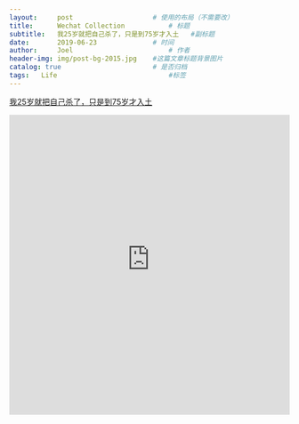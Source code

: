 ```yaml
---
layout:     post   				    # 使用的布局（不需要改）
title:      Wechat Collection			# 标题 
subtitle:   我25岁就把自己杀了，只是到75岁才入土   #副标题
date:       2019-06-23 				# 时间
author:     Joel 						# 作者
header-img: img/post-bg-2015.jpg 	#这篇文章标题背景图片
catalog: true 						# 是否归档
tags:	Life							#标签
---
```

<a href="https://mp.weixin.qq.com/s?__biz=MjM5MTA4MjE5OA==&mid=410009872&idx=2&sn=1dc2eeb74a5675a6d09ca5e3a8507c0a&chksm=3b3e12a90c499bbf7589c724e8740f4f170e5af4ec9138223ec6d032210caddaf361a60111cb&mpshare=1&scene=1&srcid=0326rOQjL5rM94SsWZg9P8As&pass_ticket=tB08wSX9ENKcHH%2BbxYTJ8vLvzOyEuZ4v%2FmSF8VnlR69XQGlEHrBPX23zOl6VwBg1#rd">我25岁就把自己杀了，只是到75岁才入土 </a>

<embed width="100%" height="540px" name="plugin" id="plugin" src="https://raw.githubusercontent.com/JoelPub/joelpub.github.io/master/img/blog/7.pdf" type="application/pdf" internalinstanceid="9">
